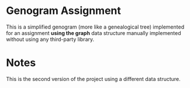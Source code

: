 # Genogram Assignment

This is a simplified genogram (more like a genealogical tree) implemented for an assignment **using the graph** data structure manually implemented without using any third-party library.

# Notes

This is the second version of the project using a different data structure.
